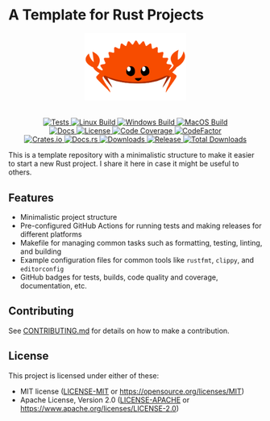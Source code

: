 # A Template for Rust Projects

<div align="center">
  <picture>
    <source media="(prefers-color-scheme: light)" srcset="assets/logos/rustacean-flat-happy.svg">
    <source media="(prefers-color-scheme: dark)" srcset="assets/logos/rustacean-flat-happy.svg">
    <img alt="template-rust-project logo" src="assets/logos/rustacean-flat-happy.svg" height="40%" width="40%">
  </picture>
</div>
<br>

<p align="center">
  <a href="https://github.com/habedi/template-rust-project/actions/workflows/tests.yml">
    <img alt="Tests" src="https://img.shields.io/github/actions/workflow/status/habedi/template-rust-project/tests.yml?label=Tests&style=flat&labelColor=555555&logo=github">
  </a>
  <a href="https://github.com/habedi/template-rust-project/actions/workflows/build_linux.yml">
    <img alt="Linux Build" src="https://img.shields.io/github/actions/workflow/status/habedi/template-rust-project/build_linux.yml?label=Linux%20Build&style=flat&labelColor=555555&logo=linux">
  </a>
  <a href="https://github.com/habedi/template-rust-project/actions/workflows/build_windows.yml">
    <img alt="Windows Build" src="https://img.shields.io/github/actions/workflow/status/habedi/template-rust-project/build_windows.yml?label=Windows%20Build&style=flat&labelColor=555555&logo=github">
  </a>
  <a href="https://github.com/habedi/template-rust-project/actions/workflows/build_macos.yml">
    <img alt="MacOS Build" src="https://img.shields.io/github/actions/workflow/status/habedi/template-rust-project/build_macos.yml?label=MacOS%20Build&style=flat&labelColor=555555&logo=apple">
  </a>
  <br>
<a href="docs">
    <img alt="Docs" src="https://img.shields.io/badge/docs-latest-3776ab?style=flat&labelColor=555555&logo=readthedocs">
  </a>
  <a href="https://github.com/habedi/template-rust-project">
    <img alt="License" src="https://img.shields.io/badge/license-MIT%2FApache--2.0-007ec6?style=flat&labelColor=555555&logo=open-source-initiative">
  </a>
  <a href="https://codecov.io/gh/habedi/template-rust-project">
    <img alt="Code Coverage" src="https://img.shields.io/codecov/c/github/habedi/template-rust-project?style=flat&labelColor=555555&logo=codecov">
  </a>
  <a href="https://www.codefactor.io/repository/github/habedi/template-rust-project">
    <img alt="CodeFactor" src="https://img.shields.io/codefactor/grade/github/habedi/template-rust-project?style=flat&labelColor=555555&logo=codefactor">
  </a>
  <br>
  <a href="https://crates.io/crates/template-rust-project">
    <img alt="Crates.io" src="https://img.shields.io/crates/v/template-rust-project.svg?style=flat&color=fc8d62&logo=rust">
  </a>
  <a href="https://docs.rs/template-rust-project">
    <img alt="Docs.rs" src="https://img.shields.io/badge/docs.rs-template--rust--project-66c2a5?style=flat&labelColor=555555&logo=docs.rs">
  </a>
  <a href="https://crates.io/crates/template-rust-project">
    <img alt="Downloads" src="https://img.shields.io/crates/d/template-rust-project?style=flat&labelColor=555555&logo=rust">
  </a>
  <a href="https://github.com/habedi/template-rust-project/releases/latest">
    <img alt="Release" src="https://img.shields.io/github/release/habedi/template-rust-project.svg?style=flat&labelColor=555555&logo=github">
  </a>
  <a href="https://github.com/habedi/template-rust-project/releases">
    <img alt="Total Downloads" src="https://img.shields.io/github/downloads/habedi/template-rust-project/total.svg?style=flat&labelColor=555555&logo=github">
  </a>
</p>

This is a template repository with a minimalistic structure to make it easier to start a new Rust project.
I share it here in case it might be useful to others.

## Features

- Minimalistic project structure
- Pre-configured GitHub Actions for running tests and making releases for different platforms
- Makefile for managing common tasks such as formatting, testing, linting, and building
- Example configuration files for common tools like `rustfmt`, `clippy`, and `editorconfig`
- GitHub badges for tests, builds, code quality and coverage, documentation, etc.

## Contributing

See [CONTRIBUTING.md](CONTRIBUTING.md) for details on how to make a contribution.

## License

This project is licensed under either of these:

* MIT license ([LICENSE-MIT](LICENSE-MIT) or https://opensource.org/licenses/MIT)
* Apache License, Version 2.0 ([LICENSE-APACHE](LICENSE-APACHE) or https://www.apache.org/licenses/LICENSE-2.0)
